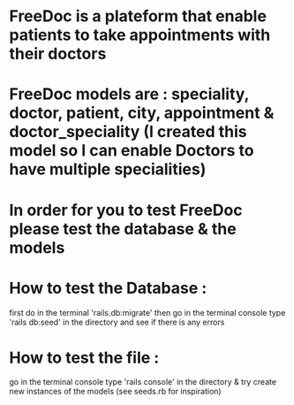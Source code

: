 # FreeDoc is a plateform that enable patients to take appointments with their doctors 

# FreeDoc models are : speciality, doctor, patient, city, appointment & doctor_speciality (I created this model so I can enable Doctors to have multiple specialities)

# In order for you to test FreeDoc please test the database & the models 

# How to test the Database :
first do in the terminal 'rails.db:migrate' then go in the terminal console type 'rails db:seed' in the directory and see if there is any errors

# How to test the file : 
go in the terminal console type 'rails console' in the directory & try create new instances of the models (see seeds.rb for inspiration)

